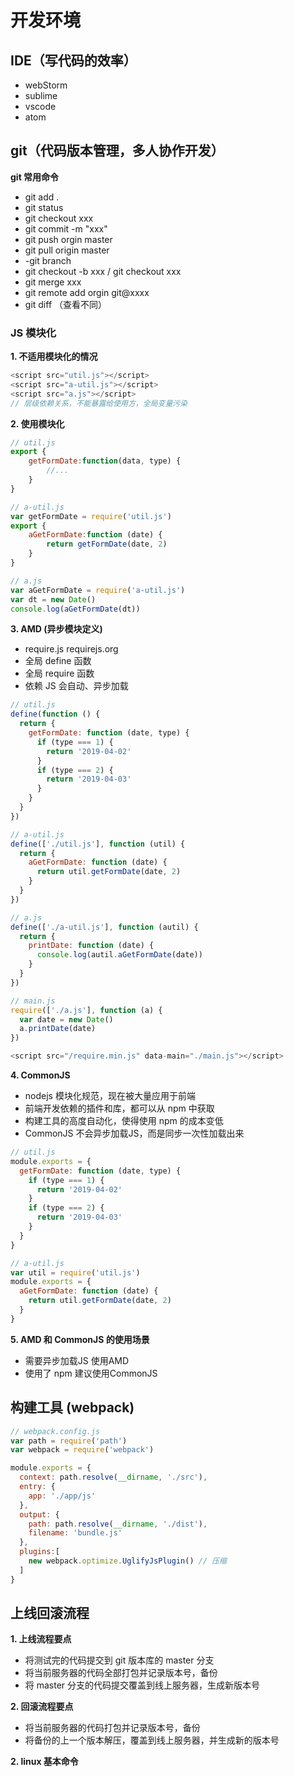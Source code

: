 # 开发环境

## IDE（写代码的效率）
- webStorm
- sublime
- vscode
- atom

## git（代码版本管理，多人协作开发）
**git 常用命令**
- git add .
- git status
- git checkout xxx
- git commit -m "xxx"
- git push orgin master
- git pull origin master
- -git branch
- git checkout -b xxx / git checkout xxx
- git merge xxx
- git remote add orgin git@xxxx
- git diff （查看不同）

### JS 模块化
**1. 不适用模块化的情况**
```js
<script src="util.js"></script>
<script src="a-util.js"></script>
<script src="a.js"></script>
// 层级依赖关系，不能暴露给使用方，全局变量污染
```

**2. 使用模块化**
```js
// util.js
export {
    getFormDate:function(data, type) {
        //...
    }
}

// a-util.js
var getFormDate = require('util.js')
export {
    aGetFormDate:function (date) {
        return getFormDate(date, 2)
    }
}

// a.js
var aGetFormDate = require('a-util.js')
var dt = new Date()
console.log(aGetFormDate(dt))
```

**3. AMD (异步模块定义)**
- require.js requirejs.org
- 全局 define 函数
- 全局 require 函数
- 依赖 JS 会自动、异步加载
```js
// util.js
define(function () {
  return {
    getFormDate: function (date, type) {
      if (type === 1) {
        return '2019-04-02'
      }
      if (type === 2) {
        return '2019-04-03'
      }
    }
  }
})

// a-util.js
define(['./util.js'], function (util) {
  return {
    aGetFormDate: function (date) {
      return util.getFormDate(date, 2)
    }
  }
})

// a.js
define(['./a-util.js'], function (autil) {
  return {
    printDate: function (date) {
      console.log(autil.aGetFormDate(date))
    }
  }
})

// main.js
require(['./a.js'], function (a) {
  var date = new Date()
  a.printDate(date)
})

<script src="/require.min.js" data-main="./main.js"></script>
```

**4. CommonJS**
- nodejs 模块化规范，现在被大量应用于前端
- 前端开发依赖的插件和库，都可以从 npm 中获取
- 构建工具的高度自动化，使得使用 npm 的成本变低
- CommonJS 不会异步加载JS，而是同步一次性加载出来

```js
// util.js
module.exports = {
  getFormDate: function (date, type) {
    if (type === 1) {
      return '2019-04-02'
    }
    if (type === 2) {
      return '2019-04-03'
    }
  }
}

// a-util.js
var util = require('util.js')
module.exports = {
  aGetFormDate: function (date) {
    return util.getFormDate(date, 2)
  }
}
```
**5. AMD 和 CommonJS 的使用场景**
- 需要异步加载JS 使用AMD
- 使用了 npm 建议使用CommonJS

## 构建工具 (webpack)
```js
// webpack.config.js
var path = require('path')
var webpack = require('webpack')

module.exports = {
  context: path.resolve(__dirname, './src'),
  entry: {
    app: './app/js'
  },
  output: {
    path: path.resolve(__dirname, './dist'),
    filename: 'bundle.js'
  },
  plugins:[
    new webpack.optimize.UglifyJsPlugin() // 压缩
  ]
}
```

## 上线回滚流程
**1. 上线流程要点**
- 将测试完的代码提交到 git 版本库的 master 分支
- 将当前服务器的代码全部打包并记录版本号，备份
- 将 master 分支的代码提交覆盖到线上服务器，生成新版本号

**2. 回滚流程要点**
- 将当前服务器的代码打包并记录版本号，备份
- 将备份的上一个版本解压，覆盖到线上服务器，并生成新的版本号

**2. linux 基本命令**
